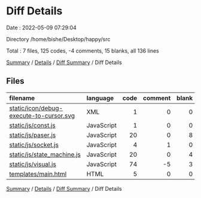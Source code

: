 # Diff Details

Date : 2022-05-09 07:29:04

Directory /home/bishe/Desktop/happy/src

Total : 7 files,  125 codes, -4 comments, 15 blanks, all 136 lines

[Summary](results.md) / [Details](details.md) / [Diff Summary](diff.md) / Diff Details

## Files
| filename | language | code | comment | blank | total |
| :--- | :--- | ---: | ---: | ---: | ---: |
| [static/icon/debug-execute-to-cursor.svg](/static/icon/debug-execute-to-cursor.svg) | XML | 1 | 0 | 0 | 1 |
| [static/js/const.js](/static/js/const.js) | JavaScript | 1 | 0 | 0 | 1 |
| [static/js/paser.js](/static/js/paser.js) | JavaScript | 20 | 0 | 8 | 28 |
| [static/js/socket.js](/static/js/socket.js) | JavaScript | 4 | 1 | 0 | 5 |
| [static/js/state_machine.js](/static/js/state_machine.js) | JavaScript | 20 | 0 | 4 | 24 |
| [static/js/visual.js](/static/js/visual.js) | JavaScript | 74 | -5 | 3 | 72 |
| [templates/main.html](/templates/main.html) | HTML | 5 | 0 | 0 | 5 |

[Summary](results.md) / [Details](details.md) / [Diff Summary](diff.md) / Diff Details
